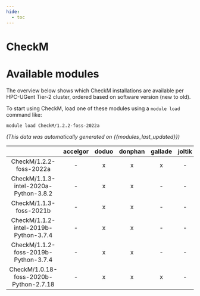 ```yaml
---
hide:
  - toc
---
```


CheckM
======

# Available modules


The overview below shows which CheckM installations are available per HPC-UGent Tier-2 cluster, ordered based on software version (new to old).

To start using CheckM, load one of these modules using a `module load` command like:

```shell
module load CheckM/1.2.2-foss-2022a
```

*(This data was automatically generated on {{modules_last_updated}})*  

| |accelgor|doduo|donphan|gallade|joltik|shinx|skitty|
| :---: | :---: | :---: | :---: | :---: | :---: | :---: | :---: |
|CheckM/1.2.2-foss-2022a|-|x|x|x|-|x|-|
|CheckM/1.1.3-intel-2020a-Python-3.8.2|-|x|x|-|-|-|-|
|CheckM/1.1.3-foss-2021b|-|x|x|-|-|-|-|
|CheckM/1.1.2-intel-2019b-Python-3.7.4|-|x|x|-|-|-|-|
|CheckM/1.1.2-foss-2019b-Python-3.7.4|-|x|x|-|-|-|-|
|CheckM/1.0.18-foss-2020b-Python-2.7.18|-|x|x|x|-|-|-|
